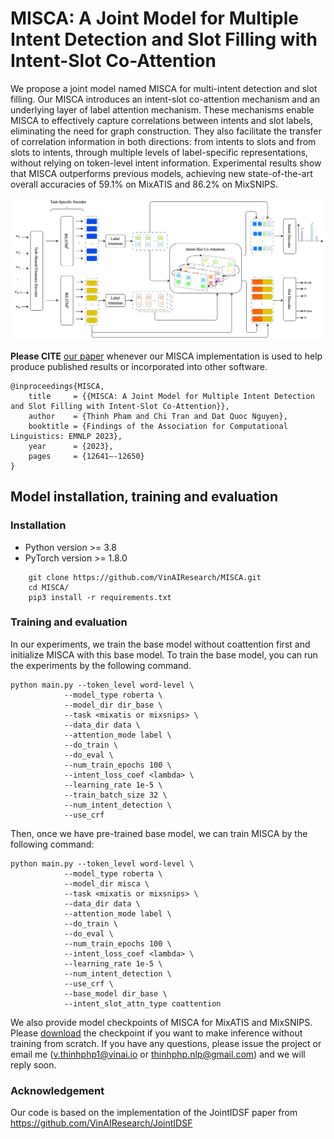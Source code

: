 # MISCA: A Joint Model for Multiple Intent Detection and Slot Filling with Intent-Slot Co-Attention

We propose a joint model named MISCA for multi-intent detection and slot filling. Our MISCA introduces an intent-slot co-attention mechanism and an underlying layer of label attention mechanism. These mechanisms enable MISCA to effectively capture correlations between intents and slot labels, eliminating the need for graph construction. They also facilitate the transfer of correlation information in both directions: from intents to slots and from slots to intents, through multiple levels of label-specific representations, without relying on token-level intent information. Experimental results show that MISCA outperforms previous models, achieving new state-of-the-art overall accuracies of 59.1% on MixATIS and 86.2% on MixSNIPS.

<p align="center">	
<img width="600" alt="model" src="model.png">
</p>

**Please CITE** [our paper](https://aclanthology.org/2023.findings-emnlp.841) whenever our MISCA implementation is used to help produce published results or incorporated into other software.

    @inproceedings{MISCA,
        title     = {{MISCA: A Joint Model for Multiple Intent Detection and Slot Filling with Intent-Slot Co-Attention}},
        author    = {Thinh Pham and Chi Tran and Dat Quoc Nguyen},
        booktitle = {Findings of the Association for Computational Linguistics: EMNLP 2023},
        year      = {2023},
        pages     = {12641–-12650}
    }


## Model installation, training and evaluation

### Installation
- Python version >= 3.8
- PyTorch version >= 1.8.0

```
    git clone https://github.com/VinAIResearch/MISCA.git
    cd MISCA/
    pip3 install -r requirements.txt
```

### Training and evaluation
In our experiments, we train the base model without coattention first and initialize MISCA with this base model. To train the base model, you can run the experiments by the following command.
```
python main.py --token_level word-level \
            --model_type roberta \
            --model_dir dir_base \
            --task <mixatis or mixsnips> \
            --data_dir data \
            --attention_mode label \
            --do_train \
            --do_eval \
            --num_train_epochs 100 \
            --intent_loss_coef <lambda> \
            --learning_rate 1e-5 \
            --train_batch_size 32 \
            --num_intent_detection \
            --use_crf
```
Then, once we have pre-trained base model, we can train MISCA by the following command:

```
python main.py --token_level word-level \
            --model_type roberta \
            --model_dir misca \
            --task <mixatis or mixsnips> \
            --data_dir data \
            --attention_mode label \
            --do_train \
            --do_eval \
            --num_train_epochs 100 \
            --intent_loss_coef <lambda> \
            --learning_rate 1e-5 \
            --num_intent_detection \
            --use_crf \ 
            --base_model dir_base \
            --intent_slot_attn_type coattention
```
We also provide model checkpoints of MISCA for MixATIS and MixSNIPS. Please [download](https://drive.google.com/drive/folders/1BdiXsokWZ8OzhvRf3mbJRGRPNNBjK4Rj) the checkpoint if you want to make inference without training from scratch. 
If you have any questions, please issue the project or email me (v.thinhphp1@vinai.io or thinhphp.nlp@gmail.com) and we will reply soon.

### Acknowledgement

Our code is based on the implementation of the JointIDSF paper from https://github.com/VinAIResearch/JointIDSF
